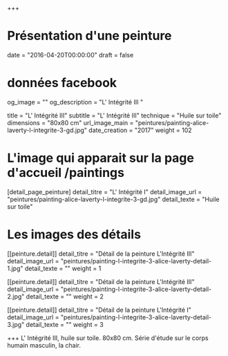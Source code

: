 +++
# Présentation d'une peinture
date = "2016-04-20T00:00:00"
draft = false

# données facebook
og_image = ""
og_description = "L' Intégrité III "

title = "L' Intégrité III"
subtitle = "L' Intégrité III"
technique = "Huile sur toile"
dimensions = "80x80 cm"
url_image_main = "peintures/painting-alice-laverty-l-integrite-3-gd.jpg"
date_creation = "2017"
weight = 102

# L'image qui apparait sur la page d'accueil /paintings
[detail_page_peinture]
detail_titre = "L' Intégrité I"
detail_image_url = "peintures/painting-alice-laverty-l-integrite-3-gd.jpg"
detail_texte = "Huile sur toile"

# Les images des détails
[[peinture.detail]]
detail_titre = "Détail de la peinture L'Intégrité III"
detail_image_url = "peintures/painting-l-integrite-3-alice-laverty-detail-1.jpg"
detail_texte = ""
weight = 1

[[peinture.detail]]
detail_titre = "Détail de la peinture L'Intégrité III"
detail_image_url = "peintures/painting-l-integrite-3-alice-laverty-detail-2.jpg"
detail_texte = ""
weight = 2

[[peinture.detail]]
detail_titre = "Détail de la peinture L'Intégrité I"
detail_image_url = "peintures/painting-l-integrite-3-alice-laverty-detail-3.jpg"
detail_texte = ""
weight = 3

+++
L' Intégrité III, huile sur toile. 80x80 cm. Série d'étude sur le corps humain masculin, la chair.
